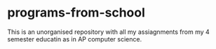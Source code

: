 # programs-from-school
This is an unorganised repository with all my assiagnments from my 4 semester educatin as in AP computer science.
